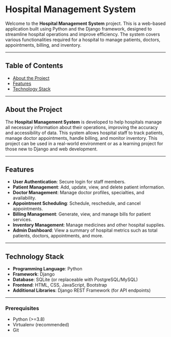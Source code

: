 # Hospital Management System

Welcome to the **Hospital Management System** project. This is a web-based application built using Python and the Django framework, designed to streamline hospital operations and improve efficiency. The system covers various functionalities required for a hospital to manage patients, doctors, appointments, billing, and inventory.

---

## Table of Contents

- [About the Project](#about-the-project)
- [Features](#features)
- [Technology Stack](#technology-stack)

---

## About the Project

The **Hospital Management System** is developed to help hospitals manage all necessary information about their operations, improving the accuracy and accessibility of data. This system allows hospital staff to track patients, manage doctor appointments, handle billing, and monitor inventory. This project can be used in a real-world environment or as a learning project for those new to Django and web development.

---

## Features

- **User Authentication**: Secure login for staff members.
- **Patient Management**: Add, update, view, and delete patient information.
- **Doctor Management**: Manage doctor profiles, specialties, and availability.
- **Appointment Scheduling**: Schedule, reschedule, and cancel appointments.
- **Billing Management**: Generate, view, and manage bills for patient services.
- **Inventory Management**: Manage medicines and other hospital supplies.
- **Admin Dashboard**: View a summary of hospital metrics such as total patients, doctors, appointments, and more.

---

## Technology Stack

- **Programming Language**: Python
- **Framework**: Django
- **Database**: SQLite (or replaceable with PostgreSQL/MySQL)
- **Frontend**: HTML, CSS, JavaScript, Bootstrap
- **Additional Libraries**: Django REST Framework (for API endpoints)

---


### Prerequisites

- Python (>=3.8)
- Virtualenv (recommended)
- Git

   
